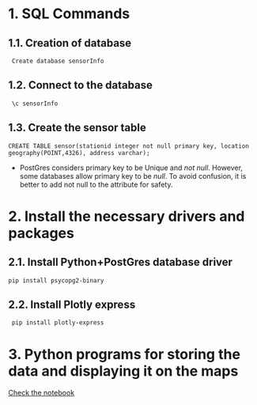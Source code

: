 # 1. SQL Commands

## 1.1. Creation of database

     Create database sensorInfo

## 1.2. Connect to the database

     \c sensorInfo

## 1.3. Create the sensor table


    CREATE TABLE sensor(stationid integer not null primary key, location geography(POINT,4326), address varchar);

* PostGres considers primary key to be Unique and _not null_. However, some databases allow primary key to be _null_. To avoid confusion, it is better to add not null to the attribute for safety.

# 2. Install the necessary drivers and packages

## 2.1. Install Python+PostGres database driver

    pip install psycopg2-binary   

## 2.2. Install Plotly express

     pip install plotly-express

# 3. Python programs for storing the data and displaying it on the maps

   [Check the notebook](lecture1_SQL_demo.ipynb)